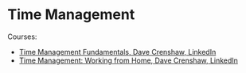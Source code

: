 # Time Management

Courses:
* [Time Management Fundamentals, Dave Crenshaw, LinkedIn](https://www.linkedin.com/learning/time-management-fundamentals-14548057?contextUrn=urn%3Ali%3AlearningCollection%3A6950974535949070336&dApp=22947486&leis=LAA&u=68533242)
* [Time Management: Working from Home, Dave Crenshaw, LinkedIn](https://www.linkedin.com/learning/time-management-working-from-home?contextUrn=urn%3Ali%3AlearningCollection%3A6950974535949070336&dApp=22947486&leis=LAA&u=68533242)
